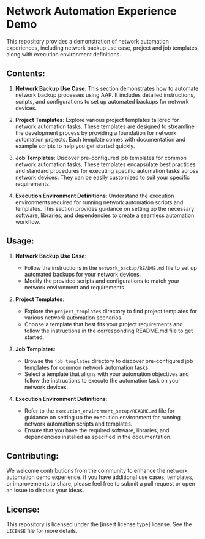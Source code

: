 # Network Automation Experience Demo

This repository provides a demonstration of network automation experiences, including network backup use case, project and job templates, along with execution environment definitions.

## Contents:

1. **Network Backup Use Case**: This section demonstrates how to automate network backup processes using AAP. It includes detailed instructions, scripts, and configurations to set up automated backups for network devices.

2. **Project Templates**: Explore various project templates tailored for network automation tasks. These templates are designed to streamline the development process by providing a foundation for network automation projects. Each template comes with documentation and example scripts to help you get started quickly.

3. **Job Templates**: Discover pre-configured job templates for common network automation tasks. These templates encapsulate best practices and standard procedures for executing specific automation tasks across network devices. They can be easily customized to suit your specific requirements.

4. **Execution Environment Definitions**: Understand the execution environments required for running network automation scripts and templates. This section provides guidance on setting up the necessary software, libraries, and dependencies to create a seamless automation workflow.

## Usage:

1. **Network Backup Use Case**:
   - Follow the instructions in the `network_backup/README.md` file to set up automated backups for your network devices.
   - Modify the provided scripts and configurations to match your network environment and requirements.

2. **Project Templates**:
   - Explore the `project_templates` directory to find project templates for various network automation scenarios.
   - Choose a template that best fits your project requirements and follow the instructions in the corresponding README.md file to get started.

3. **Job Templates**:
   - Browse the `job_templates` directory to discover pre-configured job templates for common network automation tasks.
   - Select a template that aligns with your automation objectives and follow the instructions to execute the automation task on your network devices.

4. **Execution Environment Definitions**:
   - Refer to the `execution_environment_setup/README.md` file for guidance on setting up the execution environment for running network automation scripts and templates.
   - Ensure that you have the required software, libraries, and dependencies installed as specified in the documentation.

## Contributing:

We welcome contributions from the community to enhance the network automation demo experience. If you have additional use cases, templates, or improvements to share, please feel free to submit a pull request or open an issue to discuss your ideas.

## License:

This repository is licensed under the [insert license type] license. See the `LICENSE` file for more details.
